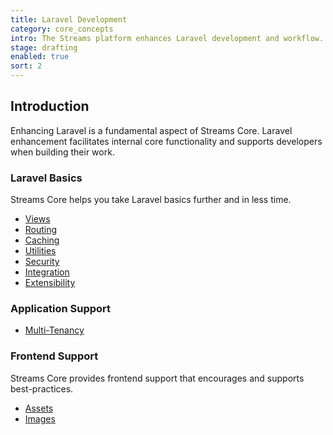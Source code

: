 ```yaml
---
title: Laravel Development
category: core_concepts
intro: The Streams platform enhances Laravel development and workflow.
stage: drafting
enabled: true
sort: 2
---
```


## Introduction

Enhancing Laravel is a fundamental aspect of Streams Core. Laravel enhancement facilitates internal core functionality and supports developers when building their work.

### Laravel Basics

Streams Core helps you take Laravel basics further and in less time.

- [Views](core/views)
- [Routing](core/routing)
- [Caching](core/caching)
- [Utilities](core/support)
- [Security](core/security)
- [Integration](core/providers)
- [Extensibility](core/extending)

### Application Support

- [Multi-Tenancy](core/applications)
  
### Frontend Support

Streams Core provides frontend support that encourages and supports best-practices.

- [Assets](core/assets)
- [Images](core/images)
